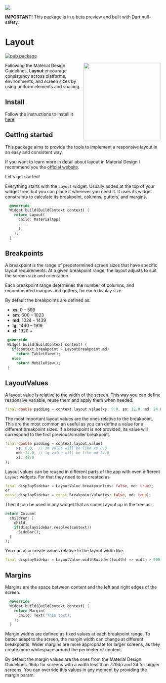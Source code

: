 <a  href="https://pub.dev/packages/layout"><img src="https://github.com/jamesblasco/layout/blob/main/layout_banner.png?raw=true"/></a> 


**IMPORTANT!** This package is in a beta preview and built with Dart null-safety.


# Layout
[![pub package](https://img.shields.io/pub/v/layout.svg)](https://pub.dev/packages/layout)  


<a  href="https://pub.dev/packages/layout/"><img align="right"  height="250px" src="https://github.com/jamesblasco/layout/blob/main/layout.gif?raw=true"/></a> 

Following the Material Design Guidelines, **Layout** encourage consistency across platforms, environments, and screen sizes by using uniform elements and spacing.
 
 
## Install

Follow the instructions to install it [here](https://pub.dev/packages/layout/install)

## Getting started 

This package aims to provide the tools to implement a responsive layout in an easy and consistent way.

If you want to learn more in detail about layout in Material Design I recommend you the [official website](https://material.io/design/layout/understanding-layout.html#columns-gutters-and-margins). 

Let's get started!

Everything starts with the `Layout` widget. Usually added at the top of your widget tree, but you can place it wherever you need it. 
It uses its widget constraints to calculate its breakpoint, columns, gutters, and margins.

```dart
  @override
  Widget build(BuildContext context) {
    return Layout(
      child: MaterialApp(
      ....
      ),
    );
  }
```

## Breakpoints

A breakpoint is the range of predetermined screen sizes that have specific layout requirements. At a given breakpoint range, the layout adjusts to suit the screen size and orientation.

Each breakpoint range determines the number of columns, and recommended margins and gutters, for each display size.

By default the breakpoints are defined as:
 - **xs**:    0 –  599
 - **sm**:  600 – 1023
 - **md**: 1024 – 1439
 - **lg**: 1440 – 1919
 - **xl**: 1920 +
 
 ```dart
  @override
  Widget build(BuildContext context) {
    if(context.breakpoint > LayoutBreakpoint.md)
      return TabletView();
    else
      return MobileView();
  }
```

## LayoutValues

A layout value is relative to the width of the screen. This way you can define responsive variable, reuse them and apply them when needed.

```dart
final double padding = context.layout.value(xs: 0.0, sm: 12.0, md: 24.0, lg: 32.0, xl: 48.0);
```

The most important layout values are the ones relative to the breakpoint. This are the most common an useful as you can define a value for a different breakpoint sizes. If a breakpoint is not provided, its value will correspond to the first previous/smaller breakpoint.

```dart
final double padding = context.layout.value(
     xs: 0.0,  // sm value will be like xs 0.0
     md: 24.0, // lg value will be like md 24.0
     xl: 48.0
);
```

Layout values can be reused in different parts of the app with even different `Layout` widgets. For that they need to be created as
```dart
final displaySidebar = LayoutValue.breakpoint(xs: false, md: true);
or
const displaySidebar = const BreakpointValue(xs: false, md: true);
```
Then it can be used in any widget that as some Layout up in the tree as:
```dart
return Column(
  children: [
    child,
    if(displaySidebar.resolve(context))
      SideBar();
  ]
);
```

You can also create values relative to the layout width like.
```dart
final displaySidebar = LayoutValue.widthBuilder((width) => width > 600);
```

## Margins
Margins are the space between content and the left and right edges of the screen.

```dart
  @override
  Widget build(BuildContext context) {
    return Margin(
      child: Text('This text),
    );
  }
```

Margin widths are defined as fixed values at each breakpoint range. To better adapt to the screen, the margin width can change at different breakpoints. Wider margins are more appropriate for larger screens, as they create more whitespace around the perimeter of content.

By default the margin values are the ones from the Material Design Guidelines. 16dp for screens with a width less than 720dp and 24 for bigger screens.
You can override this values in any moment by providing the margin param.



